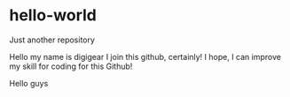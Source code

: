 # hello-world
Just another repository

Hello my name is digigear
I join this github, certainly!
I hope, I can improve my skill for coding for this Github!

Hello guys
